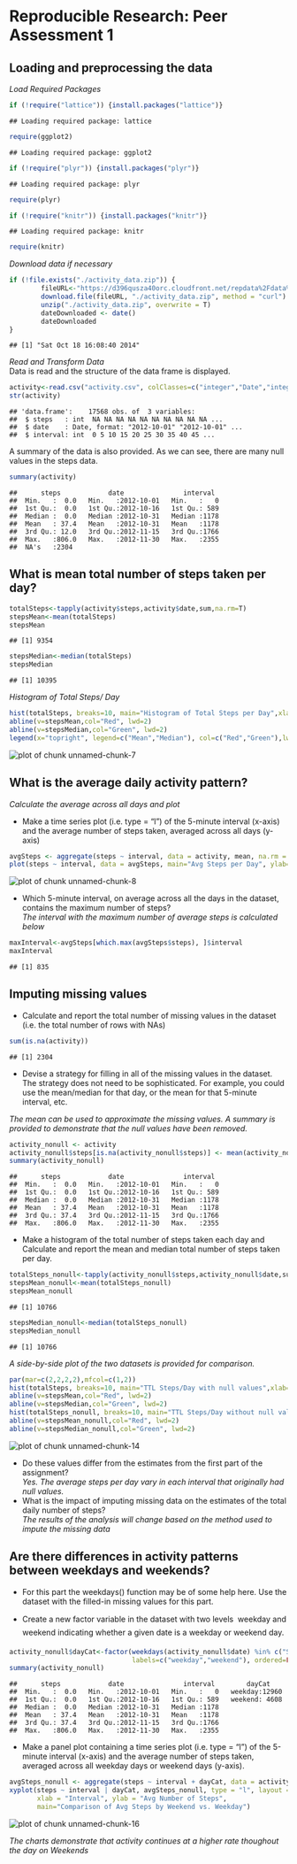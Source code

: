 # Reproducible Research: Peer Assessment 1


## Loading and preprocessing the data
*Load Required Packages*

```r
if (!require("lattice")) {install.packages("lattice")}
```

```
## Loading required package: lattice
```

```r
require(ggplot2)
```

```
## Loading required package: ggplot2
```

```r
if (!require("plyr")) {install.packages("plyr")}
```

```
## Loading required package: plyr
```

```r
require(plyr)

if (!require("knitr")) {install.packages("knitr")}
```

```
## Loading required package: knitr
```

```r
require(knitr)
```
*Download data if necessary*

```r
if (!file.exists("./activity_data.zip")) {
        fileURL<-"https://d396qusza40orc.cloudfront.net/repdata%2Fdata%2Factivity.zip"
        download.file(fileURL, "./activity_data.zip", method = "curl")
        unzip("./activity_data.zip", overwrite = T)
        dateDownloaded <- date()
        dateDownloaded
}
```

```
## [1] "Sat Oct 18 16:08:40 2014"
```
*Read and Transform Data*  
Data is read and the structure of the data frame is displayed.

```r
activity<-read.csv("activity.csv", colClasses=c("integer","Date","integer"))
str(activity)
```

```
## 'data.frame':	17568 obs. of  3 variables:
##  $ steps   : int  NA NA NA NA NA NA NA NA NA NA ...
##  $ date    : Date, format: "2012-10-01" "2012-10-01" ...
##  $ interval: int  0 5 10 15 20 25 30 35 40 45 ...
```
A summary of the data is also provided.  As we can see, there are many null values in the steps data.

```r
summary(activity)
```

```
##      steps            date               interval   
##  Min.   :  0.0   Min.   :2012-10-01   Min.   :   0  
##  1st Qu.:  0.0   1st Qu.:2012-10-16   1st Qu.: 589  
##  Median :  0.0   Median :2012-10-31   Median :1178  
##  Mean   : 37.4   Mean   :2012-10-31   Mean   :1178  
##  3rd Qu.: 12.0   3rd Qu.:2012-11-15   3rd Qu.:1766  
##  Max.   :806.0   Max.   :2012-11-30   Max.   :2355  
##  NA's   :2304
```
## What is mean total number of steps taken per day?

```r
totalSteps<-tapply(activity$steps,activity$date,sum,na.rm=T)
stepsMean<-mean(totalSteps)
stepsMean
```

```
## [1] 9354
```

```r
stepsMedian<-median(totalSteps)
stepsMedian
```

```
## [1] 10395
```
*Histogram of Total Steps/ Day*

```r
hist(totalSteps, breaks=10, main="Histogram of Total Steps per Day",xlab="Total Steps/ Day")
abline(v=stepsMean,col="Red", lwd=2)
abline(v=stepsMedian,col="Green", lwd=2)
legend(x="topright", legend=c("Mean","Median"), col=c("Red","Green"),lwd=2)
```

![plot of chunk unnamed-chunk-7](./PA1_template_files/figure-html/unnamed-chunk-7.png) 


## What is the average daily activity pattern?
*Calculate the average across all days and plot*  
  - Make a time series plot (i.e. type = “l”) of the 5-minute interval (x-axis) and the average number of steps taken, averaged across all days (y-axis)

```r
avgSteps <- aggregate(steps ~ interval, data = activity, mean, na.rm = TRUE)
plot(steps ~ interval, data = avgSteps, main="Avg Steps per Day", ylab="Avg Steps", type = "l")
```

![plot of chunk unnamed-chunk-8](./PA1_template_files/figure-html/unnamed-chunk-8.png) 
  
  - Which 5-minute interval, on average across all the days in the dataset, contains the maximum number of steps?  
  *The interval with the maximum number of average steps is calculated below*

```r
maxInterval<-avgSteps[which.max(avgSteps$steps), ]$interval
maxInterval
```

```
## [1] 835
```

## Imputing missing values  
  - Calculate and report the total number of missing values in the dataset (i.e. the total number of rows with NAs)

```r
sum(is.na(activity))
```

```
## [1] 2304
```
  - Devise a strategy for filling in all of the missing values in the dataset. The strategy does not need to be sophisticated. For example, you could use the mean/median for that day, or the mean for that 5-minute interval, etc.  
  
*The mean can be used to approximate the missing values.  A summary is provided to demonstrate that the null values have been removed.*

```r
activity_nonull <- activity
activity_nonull$steps[is.na(activity_nonull$steps)] <- mean(activity_nonull$steps, na.rm = T)
summary(activity_nonull)
```

```
##      steps            date               interval   
##  Min.   :  0.0   Min.   :2012-10-01   Min.   :   0  
##  1st Qu.:  0.0   1st Qu.:2012-10-16   1st Qu.: 589  
##  Median :  0.0   Median :2012-10-31   Median :1178  
##  Mean   : 37.4   Mean   :2012-10-31   Mean   :1178  
##  3rd Qu.: 37.4   3rd Qu.:2012-11-15   3rd Qu.:1766  
##  Max.   :806.0   Max.   :2012-11-30   Max.   :2355
```
  - Make a histogram of the total number of steps taken each day and Calculate and report the mean and median total number of steps taken per day. 


```r
totalSteps_nonull<-tapply(activity_nonull$steps,activity_nonull$date,sum,na.rm=T)
stepsMean_nonull<-mean(totalSteps_nonull)
stepsMean_nonull
```

```
## [1] 10766
```

```r
stepsMedian_nonull<-median(totalSteps_nonull)
stepsMedian_nonull
```

```
## [1] 10766
```
*A side-by-side plot of the two datasets is provided for comparison.*

```r
par(mar=c(2,2,2,2),mfcol=c(1,2))
hist(totalSteps, breaks=10, main="TTL Steps/Day with null values",xlab="Total Steps/ Day")
abline(v=stepsMean,col="Red", lwd=2)
abline(v=stepsMedian,col="Green", lwd=2)
hist(totalSteps_nonull, breaks=10, main="TTL Steps/Day without null values",xlab="Total Steps/ Day")
abline(v=stepsMean_nonull,col="Red", lwd=2)
abline(v=stepsMedian_nonull,col="Green", lwd=2)
```

![plot of chunk unnamed-chunk-14](./PA1_template_files/figure-html/unnamed-chunk-14.png) 
  
  - Do these values differ from the estimates from the first part of the assignment?  
        *Yes. The average steps per day vary in each interval that originally had null values.*  
  - What is the impact of imputing missing data on the estimates of the total daily number of steps?  
        *The results of the analysis will change based on the method used to impute the missing data*  

## Are there differences in activity patterns between weekdays and weekends?  
  - For this part the weekdays() function may be of some help here. Use the dataset with the filled-in missing values for this part.  
  
  - Create a new factor variable in the dataset with two levels  weekday and weekend indicating whether a given date is a weekday or weekend day.
  

```r
activity_nonull$dayCat<-factor(weekdays(activity_nonull$date) %in% c("Saturday","Sunday"),
                               labels=c("weekday","weekend"), ordered=FALSE)
summary(activity_nonull)
```

```
##      steps            date               interval        dayCat     
##  Min.   :  0.0   Min.   :2012-10-01   Min.   :   0   weekday:12960  
##  1st Qu.:  0.0   1st Qu.:2012-10-16   1st Qu.: 589   weekend: 4608  
##  Median :  0.0   Median :2012-10-31   Median :1178                  
##  Mean   : 37.4   Mean   :2012-10-31   Mean   :1178                  
##  3rd Qu.: 37.4   3rd Qu.:2012-11-15   3rd Qu.:1766                  
##  Max.   :806.0   Max.   :2012-11-30   Max.   :2355
```
  
  - Make a panel plot containing a time series plot (i.e. type = “l”) of the 5-minute interval (x-axis) and the average number of steps taken, averaged across all weekday days or weekend days (y-axis). 

```r
avgSteps_nonull <- aggregate(steps ~ interval + dayCat, data = activity_nonull, mean)
xyplot(steps ~ interval | dayCat, avgSteps_nonull, type = "l", layout = c(1, 2), 
       xlab = "Interval", ylab = "Avg Number of Steps", 
       main="Comparison of Avg Steps by Weekend vs. Weekday")
```

![plot of chunk unnamed-chunk-16](./PA1_template_files/figure-html/unnamed-chunk-16.png) 
  
*The charts demonstrate that activity continues at a higher rate thoughout the day on Weekends*
